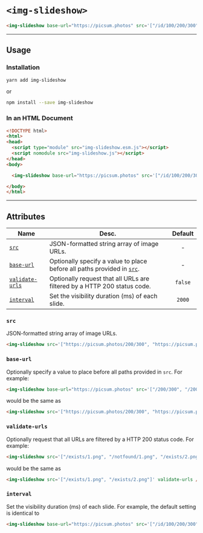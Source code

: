 # `<img-slideshow>`

```html
<img-slideshow base-url="https://picsum.photos" src='["/id/100/200/300", "/id/101/200/300", "/id/102/200/300"]' />
```

---

## Usage

### Installation

```bash
yarn add img-slideshow
```

or

```bash
npm install --save img-slideshow
```

### In an HTML Document

```html
<!DOCTYPE html>
<html>
<head>
  <script type="module" src="img-slideshow.esm.js"></script>
  <script nomodule src="img-slideshow.js"></script>
</head>
<body>

  <img-slideshow base-url="https://picsum.photos" src='["/id/100/200/300", "/id/101/200/300", "/id/102/200/300"]' interval="2000" />

</body>
</html>
```

---

## Attributes

| Name | Desc. | Default |
| --- | --- | :---: |
| [`src`](#src) | JSON-formatted string array of image URLs. | - |
| [`base-url`](#base-url) | Optionally specify a value to place before all paths provided in [`src`](#src). | - |
| [`validate-urls`](#validate-urls) | Optionally request that all URLs are filtered by a HTTP 200 status code. | `false` |
| [`interval`](#interval) | Set the visibility duration (ms) of each slide. | `2000` |

### `src`

JSON-formatted string array of image URLs.

```html
<img-slideshow src='["https://picsum.photos/200/300", "https://picsum.photos/200/300"]' />
```

### `base-url`

Optionally specify a value to place before all paths provided in `src`.  For example:

```html
<img-slideshow base-url="https://picsum.photos" src='["/200/300", "/200/300"]' />
```

would be the same as

```html
<img-slideshow src='["https://picsum.photos/200/300", "https://picsum.photos/200/300"]' />
```

### `validate-urls`

Optionally request that all URLs are filtered by a HTTP 200 status code.  For example:

```html
<img-slideshow src='["/exists/1.png", "/notfound/1.png", "/exists/2.png"]' />
```

would be the same as

```html
<img-slideshow src='["/exists/1.png", "/exists/2.png"]' validate-urls />
```

### `interval`

Set the visibility duration (ms) of each slide.  For example, the default setting is identical to

```html
<img-slideshow base-url="https://picsum.photos" src='["/id/100/200/300", "/id/101/200/300", "/id/102/200/300"]' interval="2000" />
```
